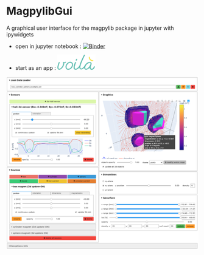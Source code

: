 # MagpylibGui  
 A graphical user interface for the magpylib package in jupyter with ipywidgets
 
* open in jupyter notebook : [![Binder](https://mybinder.org/badge_logo.svg)](https://mybinder.org/v2/gh/Alexboiboi/MagpylibGui/master) 

* start as an app : <a href="https://mybinder.org/v2/gh/Alexboiboi/MagpylibGui/master?urlpath=voila/render/00_MagpylibGui_voila.ipynb"><img src="images/voila-logo.svg" width="100" height="40" title="click to launch app with voila on mybinder" alt="voila"></a> 
 

[](images/example_ui_view.png)
<img src="images/example_ui_view.png"  alt="ui example for magpylibGui"></a> 
